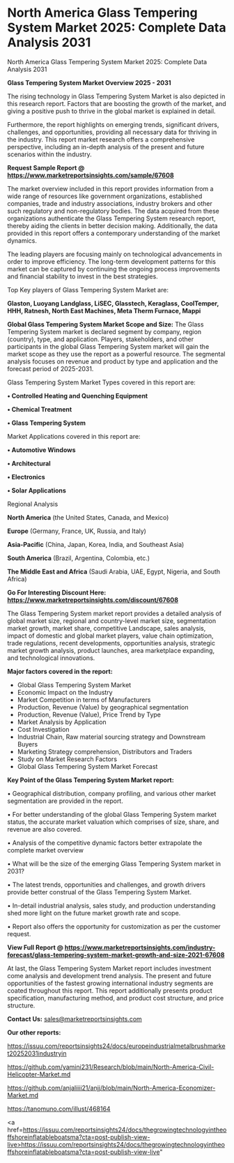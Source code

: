 # North America Glass Tempering System Market 2025: Complete Data Analysis 2031
North America Glass Tempering System Market 2025: Complete Data Analysis 2031

<Strong> Glass Tempering System Market Overview 2025 - 2031</strong>

The rising technology in Glass Tempering System Market is also depicted in this research report. Factors that are boosting the growth of the market, and giving a positive push to thrive in the global market is explained in detail.

Furthermore, the report highlights on emerging trends, significant drivers, challenges, and opportunities, providing all necessary data for thriving in the industry. This report market research offers a comprehensive perspective, including an in-depth analysis of the present and future scenarios within the industry.

<strong>Request Sample Report @ <a href=https://www.marketreportsinsights.com/sample/67608>https://www.marketreportsinsights.com/sample/67608</a></strong>

The market overview included in this report provides information from a wide range of resources like government organizations, established companies, trade and industry associations, industry brokers and other such regulatory and non-regulatory bodies. The data acquired from these organizations authenticate the Glass Tempering System research report, thereby aiding the clients in better decision making. Additionally, the data provided in this report offers a contemporary understanding of the market dynamics.

The leading players are focusing mainly on technological advancements in order to improve efficiency. The long-term development patterns for this market can be captured by continuing the ongoing process improvements and financial stability to invest in the best strategies.

Top Key players of Glass Tempering System Market are:

<strong>Glaston, Luoyang Landglass, LiSEC, Glasstech, Keraglass, CoolTemper, HHH, Ratnesh, North East Machines, Meta Therm Furnace, Mappi</strong>

<strong><b>Global Glass Tempering System Market Scope and Size:</b></strong>
The Glass Tempering System market is declared segment by company, region (country), type, and application. Players, stakeholders, and other participants in the global Glass Tempering System market will gain the market scope as they use the report as a powerful resource. The segmental analysis focuses on revenue and product by type and application and the forecast period of 2025-2031.

Glass Tempering System Market Types covered in this report are:

<strong>• Controlled Heating and Quenching Equipment

• Chemical Treatment

• Glass Tempering System</strong>

Market Applications covered in this report are:

<strong>• Automotive Windows

• Architectural

• Electronics

• Solar Applications</strong> 

Regional Analysis

<strong>North America</strong> (the United States, Canada, and Mexico)

<strong>Europe</strong> (Germany, France, UK, Russia, and Italy)

<strong>Asia-Pacific</strong> (China, Japan, Korea, India, and Southeast Asia)

<strong>South America</strong> (Brazil, Argentina, Colombia, etc.)

<strong>The Middle East and Africa</strong> (Saudi Arabia, UAE, Egypt, Nigeria, and South Africa)

<strong>Go For Interesting Discount Here: <a href=https://www.marketreportsinsights.com/discount/67608>https://www.marketreportsinsights.com/discount/67608</a></strong>

The Glass Tempering System market report provides a detailed analysis of global market size, regional and country-level market size, segmentation market growth, market share, competitive Landscape, sales analysis, impact of domestic and global market players, value chain optimization, trade regulations, recent developments, opportunities analysis, strategic market growth analysis, product launches, area marketplace expanding, and technological innovations.

<strong><b>Major factors covered in the report:</b></strong>
<ul>
  <li>Global Glass Tempering System Market </li>
  <li>Economic Impact on the Industry</li>
  <li>Market Competition in terms of Manufacturers</li>
  <li>Production, Revenue (Value) by geographical segmentation</li>
  <li>Production, Revenue (Value), Price Trend by Type</li>
  <li>Market Analysis by Application</li>
  <li>Cost Investigation</li>
  <li>Industrial Chain, Raw material sourcing strategy and Downstream Buyers</li>
  <li>Marketing Strategy comprehension, Distributors and Traders</li>
  <li>Study on Market Research Factors</li>
  <li>Global Glass Tempering System Market Forecast</li>
</ul>

<strong><b>Key Point of the Glass Tempering System Market report:</b></strong>

• Geographical distribution, company profiling, and various other market segmentation are provided in the report.

• For better understanding of the global Glass Tempering System market status, the accurate market valuation which comprises of size, share, and revenue are also covered.

• Analysis of the competitive dynamic factors better extrapolate the complete market overview

• What will be the size of the emerging Glass Tempering System market in 2031?

• The latest trends, opportunities and challenges, and growth drivers provide better construal of the Glass Tempering System Market.

• In-detail industrial analysis, sales study, and production understanding shed more light on the future market growth rate and scope.

• Report also offers the opportunity for customization as per the customer request.

<strong><b>View Full Report @ <a href=https://www.marketreportsinsights.com/industry-forecast/glass-tempering-system-market-growth-and-size-2021-67608>https://www.marketreportsinsights.com/industry-forecast/glass-tempering-system-market-growth-and-size-2021-67608</a></b></strong>


At last, the Glass Tempering System Market report includes investment come analysis and development trend analysis. The present and future opportunities of the fastest growing international industry segments are coated throughout this report. This report additionally presents product specification, manufacturing method, and product cost structure, and price structure.

<strong>Contact Us:</strong>
sales@marketreportsinsights.com

<strong>Our other reports:</strong>

<a href=https://issuu.com/reportsinsights24/docs/europeindustrialmetalbrushmarket20252031industryin>https://issuu.com/reportsinsights24/docs/europeindustrialmetalbrushmarket20252031industryin</a>

<a href=https://github.com/yamini231/Research/blob/main/North-America-Civil-Helicopter-Market.md>https://github.com/yamini231/Research/blob/main/North-America-Civil-Helicopter-Market.md</a>

<a href=https://github.com/anjaliiii21/anjj/blob/main/North-America-Economizer-Market.md>https://github.com/anjaliiii21/anjj/blob/main/North-America-Economizer-Market.md</a>

<a href=https://tanomuno.com/illust/468164>https://tanomuno.com/illust/468164</a>

<a href=https://issuu.com/reportsinsights24/docs/thegrowingtechnologyintheoffshoreinflatableboatsma?cta=post-publish-view-live>https://issuu.com/reportsinsights24/docs/thegrowingtechnologyintheoffshoreinflatableboatsma?cta=post-publish-view-live</a>"
